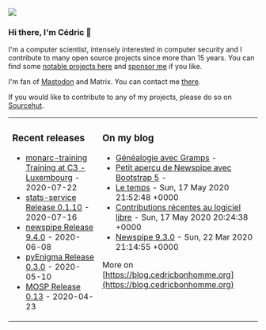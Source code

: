 
[![](https://raw.githubusercontent.com/cedricbonhomme/cedricbonhomme/master/bg.jpg)](https://www.cedricbonhomme.org)


### Hi there, I'm Cédric 👋

I'm a computer scientist, intensely interested in computer security and I contribute to many open source projects since more than 15 years.
You can find some [notable projects here](https://wiki.cedricbonhomme.org/software) and [sponsor me](https://github.com/sponsors/cedricbonhomme) if you like.

I'm fan of [Mastodon](https://fosstodon.org/@cedric) and Matrix. You can contact me [there](https://wiki.cedricbonhomme.org/contact).

If you would like to contribute to any of my projects, please do so on [Sourcehut](https://sr.ht/~cedric).

<table><tr><td valign="top">

### Recent releases
<!-- recent_releases starts -->
* [monarc-training Training at C3 - Luxembourg](https://github.com/monarc-project/monarc-training/releases/tag/training_C3_2020-07-22) - 2020-07-22
* [stats-service Release 0.1.10](https://github.com/monarc-project/stats-service/releases/tag/v0.1.10) - 2020-07-16
* [newspipe Release 9.4.0](https://github.com/cedricbonhomme/newspipe/releases/tag/v9.4.0) - 2020-06-08
* [pyEnigma Release 0.3.0](https://github.com/cedricbonhomme/pyEnigma/releases/tag/v0.3.0) - 2020-05-10
* [MOSP Release 0.13](https://github.com/CASES-LU/MOSP/releases/tag/v0.13) - 2020-04-23
<!-- recent_releases ends -->
</td><td valign="top">

### On my blog
<!-- blog starts -->
* [Généalogie avec Gramps](https://blog.cedricbonhomme.org/2020/07/09/genealogie-avec-gramps/) - 
* [Petit aperçu de Newspipe avec Bootstrap 5](https://blog.cedricbonhomme.org/2020/06/24/petit-apercu-de-newspipe-avec-bootstrap-5/) - 
* [Le temps](https://blog.cedricbonhomme.org/2020/05/17/le-temps/) - Sun, 17 May 2020 21:52:48 +0000
* [Contributions récentes au logiciel libre](https://blog.cedricbonhomme.org/2020/05/17/contributions-recentes-au-logiciel-libre/) - Sun, 17 May 2020 20:24:38 +0000
* [Newspipe 9.3.0](https://blog.cedricbonhomme.org/2020/03/22/newspipe-9-3-0/) - Sun, 22 Mar 2020 21:14:55 +0000
<!-- blog ends -->
More on [https://blog.cedricbonhomme.org](https://blog.cedricbonhomme.org)
</td></tr></table>
